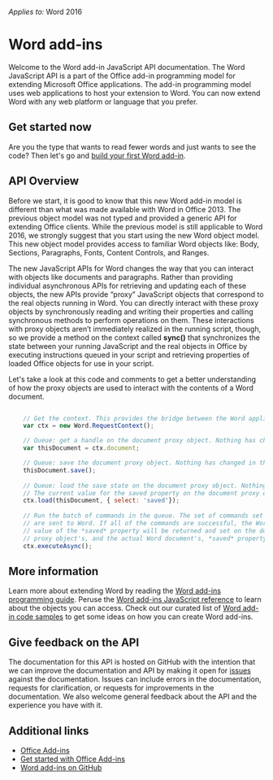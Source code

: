 *Applies to:* Word 2016

# Word add-ins

Welcome to the Word add-in JavaScript API documentation. The Word JavaScript API is a part of the Office add-in programming model for extending Microsoft Office applications. The add-in programming model uses web applications to host your extension to Word. You can now extend Word with any web platform or language that you prefer. 

## Get started now

Are you the type that wants to read fewer words and just wants to see the code? Then let's go and [build your first Word add-in](build-your-first-word-add-in.md). 

## API Overview

Before we start, it is good to know that this new Word add-in model is different than what was made available with Word in Office 2013. The previous object model was not typed and provided a generic API for extending Office clients. While the previous model is still applicable to Word 2016, we strongly suggest that you start using the new Word object model. This new object model provides access to familiar Word objects like: Body, Sections, Paragraphs, Fonts, Content Controls, and Ranges.

The new JavaScript APIs for Word changes the way that you can interact with objects like documents and paragraphs. Rather than providing individual asynchronous APIs for retrieving and updating each of these objects, the new APIs provide “proxy” JavaScript objects that correspond to the real objects running in Word.  You can directly interact with these proxy objects by synchronously reading and writing their properties and calling synchronous methods to perform operations on them.  These interactions with proxy objects aren’t immediately realized in the running script, though, so we provide a method on the context called **sync()** that synchronizes the state between your running JavaScript and the real objects in Office by executing instructions queued in your script and retrieving properties of loaded Office objects for use in your script.  

Let's take a look at this code and comments to get a better understanding of how the proxy objects are used to interact with the contents of a Word document.

```javascript

    // Get the context. This provides the bridge between the Word application and the add-in.
    var ctx = new Word.RequestContext();

    // Queue: get a handle on the document proxy object. Nothing has changed in the Word document.
    var thisDocument = ctx.document;

    // Queue: save the document proxy object. Nothing has changed in the Word document.
    thisDocument.save();
    
    // Queue: load the save state on the document proxy object. Nothing has changed in the Word document.
    // The current value for the saved property on the document proxy object is null.
    ctx.load(thisDocument, { select: 'saved'});
    
    // Run the batch of commands in the queue. The set of commands set on on the document proxy object
    // are sent to Word. If all of the commands are successful, the Word document will be saved and the
    // value of the *saved* property will be returned and set on the document proxy object. The document
    // proxy object's, and the actual Word document's, *saved* property will be in sync. 
    ctx.executeAsync();
```




## More information

Learn more about extending Word by reading the [Word add-ins programming guide](word-add-ins-programming-guide.md). Peruse the [Word add-ins JavaScript reference](word-add-ins-javascript-reference.md) to learn about the objects you can access. Check out our curated list of [Word add-in code samples](word-add-ins-code-samples.md) to get some ideas on how  you can create Word add-ins.

## Give feedback on the API

The documentation for this API is hosted on GitHub with the intention that we can improve the documentation and API by making it open for [issues](https://github.com/OfficeDev/office-js-docs/issues) against the documentation. Issues can include errors in the documentation, requests for clarification, or requests for improvements in the documentation. We also welcome general feedback about the API and the experience you have with it.

## Additional links

* [Office Add-ins](https://msdn.microsoft.com/en-us/library/office/jj220060.aspx)
* [Get started with Office Add-ins](http://dev.office.com/getting-started/addins)
* [Word add-ins on GitHub](https://github.com/OfficeDev?utf8=%E2%9C%93&query=Word)